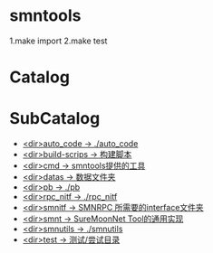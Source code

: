 # smntools

1.make import
2.make test

# Catalog

# SubCatalog

* [\<dir>auto_code -> ./auto_code](./auto_code/README.md)
* [\<dir>build-scrips -> 构建脚本](./build-scrips/README.md)
* [\<dir>cmd -> smntools提供的工具](./cmd/README.md)
* [\<dir>datas -> 数据文件夹](./datas/README.md)
* [\<dir>pb -> ./pb](./pb/README.md)
* [\<dir>rpc_nitf -> ./rpc_nitf](./rpc_nitf/README.md)
* [\<dir>smnitf -> SMNRPC 所需要的interface文件夹](./smnitf/README.md)
* [\<dir>smnt -> SureMoonNet Tool的通用实现](./smnt/README.md)
* [\<dir>smnutils -> ./smnutils](./smnutils/README.md)
* [\<dir>test -> 测试/尝试目录](./test/README.md)